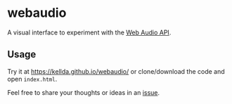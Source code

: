 # webaudio

A visual interface to experiment with the [Web Audio API](https://developer.mozilla.org/en-US/docs/Web/API/Web_Audio_API).

## Usage

Try it at https://kellda.github.io/webaudio/ or clone/download the code and open `index.html`.

Feel free to share your thoughts or ideas in an [issue](https://github.com/kellda/webaudio/issues/new).

